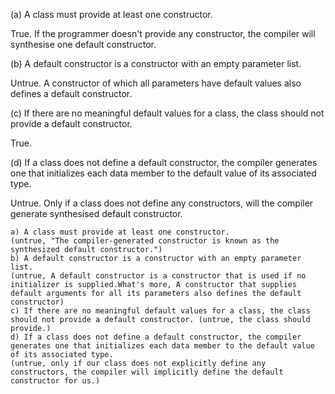 

(a) A class must provide at least one constructor.

True. If the programmer doesn't provide any constructor, the compiler will synthesise one default constructor.

(b) A default constructor is a constructor with an empty parameter list.

Untrue. A constructor of which all parameters have default values also defines a default constructor.

(c) If there are no meaningful default values for a class, the class should not provide a default constructor.

True. <!--- Need more consideration. --->

(d) If a class does not define a default constructor, the compiler generates one that initializes each data member to the default value of its associated type.

Untrue. Only if a class does not define any constructors, will the compiler generate synthesised default constructor.





    a) A class must provide at least one constructor. 
    (untrue, "The compiler-generated constructor is known as the synthesized default constructor.")
    b) A default constructor is a constructor with an empty parameter list. 
    (untrue, A default constructor is a constructor that is used if no initializer is supplied.What's more, A constructor that supplies default arguments for all its parameters also defines the default constructor)
    c) If there are no meaningful default values for a class, the class should not provide a default constructor. (untrue, the class should provide.)
    d) If a class does not define a default constructor, the compiler generates one that initializes each data member to the default value of its associated type. 
    (untrue, only if our class does not explicitly define any constructors, the compiler will implicitly define the default constructor for us.)
